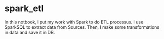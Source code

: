 # spark_etl
In this notbook, I put my work with Spark to do ETL processus. I use SparkSQL to extract data from Sources. Then, I make some transformations in data and save it in DB.

